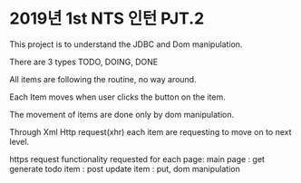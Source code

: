 2019년 1st NTS 인턴 PJT.2
======================

This project is to understand the JDBC and Dom manipulation.

There are 3 types TODO, DOING, DONE

All items are following the routine, no way around.

Each Item moves when user clicks the button on the item.

The movement of items are done only by dom manipulation.

Through Xml Http request(xhr) each item are requesting to move on to next level.

https request functionality requested for each page: 
main page : get
generate todo item : post
update item : put, dom manipulation


